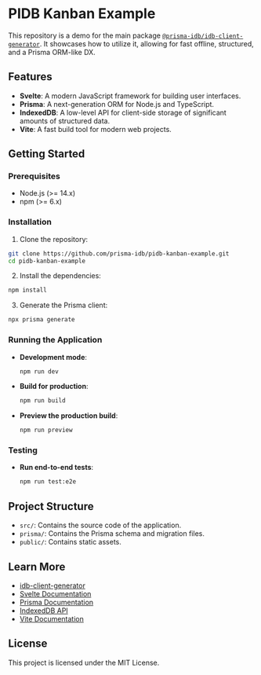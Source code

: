 # PIDB Kanban Example

This repository is a demo for the main package [`@prisma-idb/idb-client-generator`](https://www.npmjs.com/package/@prisma-idb/idb-client-generator). It showcases how to utilize it, allowing for fast offline, structured, and a Prisma ORM-like DX.

## Features

- **Svelte**: A modern JavaScript framework for building user interfaces.
- **Prisma**: A next-generation ORM for Node.js and TypeScript.
- **IndexedDB**: A low-level API for client-side storage of significant amounts of structured data.
- **Vite**: A fast build tool for modern web projects.

## Getting Started

### Prerequisites

- Node.js (>= 14.x)
- npm (>= 6.x)

### Installation

1. Clone the repository:

  ```sh
  git clone https://github.com/prisma-idb/pidb-kanban-example.git
  cd pidb-kanban-example
  ```

2. Install the dependencies:

  ```sh
  npm install
  ```

3. Generate the Prisma client:

  ```sh
  npx prisma generate
  ```

### Running the Application

- **Development mode**:

  ```sh
  npm run dev
  ```

- **Build for production**:

  ```sh
  npm run build
  ```

- **Preview the production build**:

  ```sh
  npm run preview
  ```

### Testing

- **Run end-to-end tests**:

  ```sh
  npm run test:e2e
  ```

## Project Structure

- `src/`: Contains the source code of the application.
- `prisma/`: Contains the Prisma schema and migration files.
- `public/`: Contains static assets.

## Learn More

- [idb-client-generator](https://github.com/prisma-idb/idb-client-generator)
- [Svelte Documentation](https://svelte.dev/docs)
- [Prisma Documentation](https://www.prisma.io/docs)
- [IndexedDB API](https://developer.mozilla.org/en-US/docs/Web/API/IndexedDB_API)
- [Vite Documentation](https://vitejs.dev/guide/)

## License

This project is licensed under the MIT License.